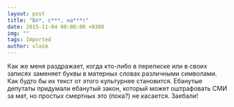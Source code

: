 ```yaml
---
layout: post
title: "Бл*, с***, на***!"
date: 2015-11-04 00:00:00 +0300
img: ""
tags: Imported
author: vlaim
---
```


Как же меня раздражает, когда кто-либо в переписке или в своих записях заменяет буквы в матерных словах различными символами. Как будто бы их текст от этого культурнее становится. Ебанутые депутаты придумали ебанутый закон, который может оштрафовать СМИ за мат, но простых смертных это (пока?) не касается. Заебали!